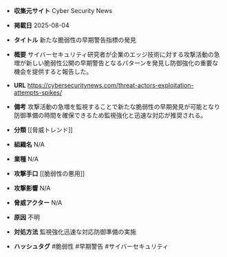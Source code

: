 - **収集元サイト**
Cyber Security News

- **掲載日**
2025-08-04

- **タイトル**
新たな脆弱性の早期警告指標の発見

- **概要**
サイバーセキュリティ研究者が企業のエッジ技術に対する攻撃活動の急増が新しい脆弱性公開の早期警告となるパターンを発見し防御強化の重要な機会を提供すると報告した。

- **URL**
https://cybersecuritynews.com/threat-actors-exploitation-attempts-spikes/

- **備考**
攻撃活動の急増を監視することで新たな脆弱性の早期発見が可能となり防御準備の時間を確保できるため監視強化と迅速な対応が推奨される。

- **分類**
[[脅威トレンド]]

- **組織名**
N/A

- **業種**
N/A

- **攻撃手口**
[[脆弱性の悪用]]

- **攻撃影響**
N/A

- **脅威アクター**
N/A

- **原因**
不明

- **対処方法**
監視強化迅速な対応防御準備の実施

- **ハッシュタグ**
#脆弱性 #早期警告 #サイバーセキュリティ
